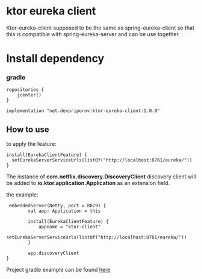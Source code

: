 # ktor eureka client
Ktor-eureka-client supposed to be the same as spring-eureka-client so that this
is compatible with spring-eureka-server and can be use together. 

# Install dependency

### gradle

    repositories {
        jcenter()
    }
    
    implementation "net.devpriporov:ktor-eureka-client:1.0.0"
    
## How to use
to apply the feature:

    install(EurekaClientFeature) {
      setEurekaServerServiceUrls(listOf("http://localhost:8761/eureka/"))
    }

The instance of __com.netflix.discovery.DiscoveryClient__ discovery client will be added to __io.ktor.application.Application__ as an extension field.

the example:
    
     embeddedServer(Netty, port = 8079) {
            val app: Application = this
    
            install(EurekaClientFeature) {
                appname = "ktor-client"
                setEurekaServerServiceUrls(listOf("http://localhost:8761/eureka/"))
            }
            
            app.discoveryClient
    }

Project gradle example can be found
[here](https://github.com/epm-dev-priporov/ktor-cloud/tree/master/samples/ktor-eureka-client-sample)
